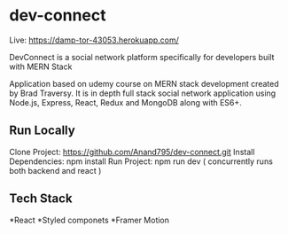 # dev-connect
Live: https://damp-tor-43053.herokuapp.com/

DevConnect is a social network platform specifically for developers built with MERN Stack

Application based on udemy course on MERN stack development created by Brad Traversy. It is in depth full stack social network application using Node.js, Express, React, Redux and MongoDB along with ES6+.

## Run Locally
Clone Project: https://github.com/Anand795/dev-connect.git
Install Dependencies: npm install
Run Project: npm run dev ( concurrently runs both backend and react )

## Tech Stack 
*React 
*Styled componets
*Framer Motion

